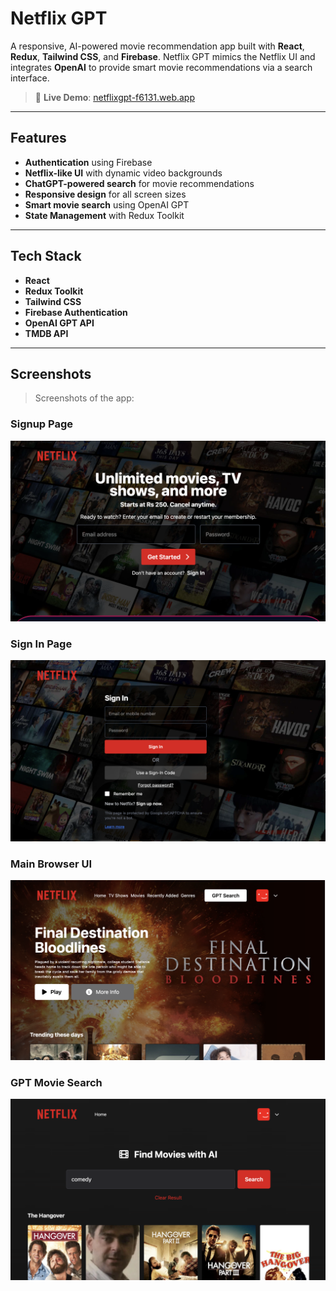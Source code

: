 # Netflix GPT

A responsive, AI-powered movie recommendation app built with **React**, **Redux**, **Tailwind CSS**, and **Firebase**. Netflix GPT mimics the Netflix UI and integrates **OpenAI** to provide smart movie recommendations via a search interface.

> 🚀 **Live Demo**: [netflixgpt-f6131.web.app](https://netflixgpt-f6131.web.app/)

---

## Features

- **Authentication** using Firebase
- **Netflix-like UI** with dynamic video backgrounds
- **ChatGPT-powered search** for movie recommendations
- **Responsive design** for all screen sizes
- **Smart movie search** using OpenAI GPT
- **State Management** with Redux Toolkit

---

## Tech Stack

- **React**
- **Redux Toolkit**
- **Tailwind CSS**
- **Firebase Authentication**
- **OpenAI GPT API**
- **TMDB API**

---

## Screenshots

> Screenshots of the app:

### Signup Page
![Signup](/screenshots/image-3.png)

### Sign In Page
![Sign In](/screenshots/image-4.png)

### Main Browser UI
![Main Browser](/screenshots/image.png)

### GPT Movie Search
![GPT Search](/screenshots/image-1.png)


